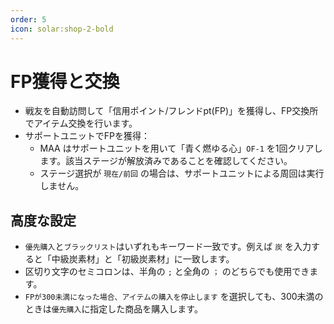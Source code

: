 ```yaml
---
order: 5
icon: solar:shop-2-bold
---
```


# FP獲得と交換

- 戦友を自動訪問して「信用ポイント/フレンドpt(FP)」を獲得し、FP交換所でアイテム交換を行います。
- サポートユニットでFPを獲得：
  - MAA はサポートユニットを用いて「青く燃ゆる心」`OF-1` を1回クリアします。該当ステージが解放済みであることを確認してください。
  - ステージ選択が `現在/前回` の場合は、サポートユニットによる周回は実行しません。

## 高度な設定

- `優先購入`と`ブラックリスト`はいずれもキーワード一致です。例えば `炭` を入力すると「中級炭素材」と「初級炭素材」に一致します。
- 区切り文字のセミコロンは、半角の `;` と全角の `；` のどちらでも使用できます。
- `FPが300未満になった場合、アイテムの購入を停止します` を選択しても、300未満のときは`優先購入`に指定した商品を購入します。
